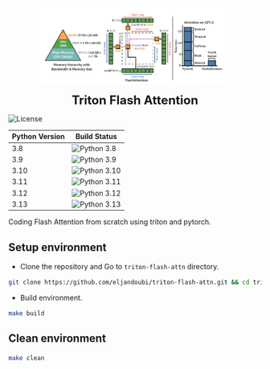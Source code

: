 <p align="center">
    <a href="logo">
        <img src="pics/flash_attn.png" width="75%"/>
    </a>
</p>

<p align="center">
    <b>
        <font size="5">
            Triton Flash Attention
        </font>
    </b>
</p>

![License](https://img.shields.io/github/license/eljandoubi/triton-flash-attn)


| Python Version | Build Status |
|---------------|-------------|
| 3.8          | ![Python 3.8](https://github.com/eljandoubi/triton-flash-attn/actions/workflows/Build.yml/badge.svg?event=push&job=Build%20Python%203.8) |
| 3.9          | ![Python 3.9](https://github.com/eljandoubi/triton-flash-attn/actions/workflows/Build.yml/badge.svg?event=push&job=Build%20Python%203.9) |
| 3.10         | ![Python 3.10](https://github.com/eljandoubi/triton-flash-attn/actions/workflows/Build.yml/badge.svg?event=push&job=Build%20Python%203.10) |
| 3.11         | ![Python 3.11](https://github.com/eljandoubi/triton-flash-attn/actions/workflows/Build.yml/badge.svg?event=push&job=Build%20Python%203.11) |
| 3.12         | ![Python 3.12](https://github.com/eljandoubi/triton-flash-attn/actions/workflows/Build.yml/badge.svg?event=push&job=Build%20Python%203.12) |
| 3.13         | ![Python 3.13](https://github.com/eljandoubi/triton-flash-attn/actions/workflows/Build.yml/badge.svg?event=push&job=Build%20Python%203.13) |


Coding Flash Attention from scratch using triton and pytorch.

## Setup environment
* Clone the repository and Go to `triton-flash-attn` directory.
```bash
git clone https://github.com/eljandoubi/triton-flash-attn.git && cd triton-flash-attn
```

* Build environment.
```bash
make build
```

## Clean environment
```bash
make clean
```
